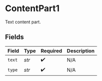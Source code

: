 # ContentPart1

Text content part.


## Fields

| Field              | Type               | Required           | Description        |
| ------------------ | ------------------ | ------------------ | ------------------ |
| `text`             | *str*              | :heavy_check_mark: | N/A                |
| `type`             | *str*              | :heavy_check_mark: | N/A                |